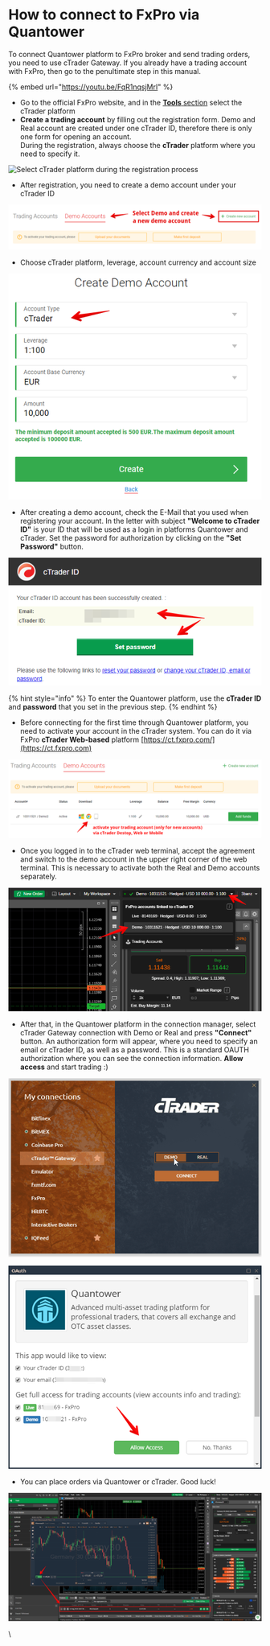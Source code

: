 # How to connect to FxPro via Quantower

To connect Quantower platform to FxPro broker and send trading orders, you need to use cTrader Gateway. If you already have a trading account with FxPro, then go to the penultimate step in this manual.

{% embed url="https://youtu.be/FqR1nqsjMrI" %}

* Go to the official FxPro website, and in the [**Tools** section](https://www.fxpro.com/trading-platforms/ctrader) select the cTrader platform
* **Create a trading account** by filling out the registration form. Demo and Real account are created under one cTrader ID, therefore there is only one form for opening an account.\
  During the registration, always choose the **cTrader** platform where you need to specify it.

![Select cTrader platform during the registration process](../../.gitbook/assets/register-with-fxpro-\_-select-ctrader.png)

* After registration, you need to create a demo account under your cTrader ID

![](../../.gitbook/assets/fxpro-direct-create-demo.png)

* Choose cTrader platform, leverage, account currency and account size

![](../../.gitbook/assets/fxpro-direct-demo.png)

* After creating a demo account, check the E-Mail that you used when registering your account. In the letter with subject **"Welcome to cTrader ID"** is your ID that will be used as a login in platforms Quantower and cTrader. Set the password for authorization by clicking on the **"Set Password"** button.

![](../../.gitbook/assets/set-password.png)

{% hint style="info" %}
To enter the Quantower platform, use the **cTrader ID** and **password** that you set in the previous step.
{% endhint %}

* Before connecting for the first time through Quantower platform, you need to activate your account in the cTrader system. You can do it via FxPro **cTrader Web-based** platform [https://ct.fxpro.com/](https://ct.fxpro.com)

![](../../.gitbook/assets/fxpro-ctrader-activation.png)

* Once you logged in to the cTrader web terminal, accept the agreement and switch to the demo account in the upper right corner of the web terminal. This is necessary to activate both the Real and Demo accounts separately.

![](../../.gitbook/assets/select-demo-account.png)

* After that, in the Quantower platform in the connection manager, select cTrader Gateway connection with Demo or Real and press **"Connect"** button. An authorization form will appear, where you need to specify an email or cTrader ID, as well as a password. This is a standard OAUTH authorization where you can see the connection information. **Allow access** and start trading :)

![](../../.gitbook/assets/ctrader-connection.gif)

![](../../.gitbook/assets/oauth-2019-08-14-18.57.12.png)

* You can place orders via Quantower or cTrader. Good luck!

![](../../.gitbook/assets/chart-on-ctrader-an-quantower.png)

\




